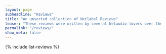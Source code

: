 ```yaml
---
layout: page
subheadline: "Reviews"
title: "An unsorted collection of Netlabel Reviews"
teaser: "These reviews were written by several Netaudio lovers over the years. Most of the reviews cover the early era of netlabel culture. These reviews are just a tiny glimpse at the flood of available creative commons music releases. They reflect mostly the taste of the reviewer."
permalink: "/reviews/"
show_meta: false
---
```

{% include list-reviews %}